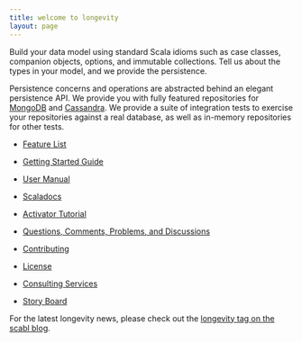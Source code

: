 ```yaml
---
title: welcome to longevity
layout: page
---
```


Build your data model using standard Scala idioms such as case
classes, companion objects, options, and immutable collections. Tell
us about the types in your model, and we provide the persistence.

Persistence concerns and operations are abstracted behind an elegant
persistence API. We provide you with fully featured repositories for
[MongoDB](https://www.mongodb.org/) and
[Cassandra](http://cassandra.apache.org/). We provide a suite of
integration tests to exercise your repositories against a real
database, as well as in-memory repositories for other tests.

- [Feature List](feature-list.html)
- [Getting Started Guide](getting-started)
- [User Manual](manual)
- [Scaladocs](scaladocs)
- [Activator Tutorial](activator.html)

- [Questions, Comments, Problems, and Discussions](discussions.html)
- [Contributing](contributing.html)
- [License](license.html)
- [Consulting Services](by-design.html)
- [Story Board](https://www.pivotaltracker.com/n/projects/1231978)

For the latest longevity news, please check out the [longevity tag on
the scabl blog](http://scabl.blogspot.com/search/label/longevity).
